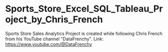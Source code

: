 # Sports_Store_Excel_SQL_Tableau_Project_by_Chris_French
Sports Store Sales Analytics Project is created while following Chris French from his YouTube channel "DataFrenchy". Link: https://www.youtube.com/@DataFrenchy
